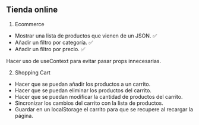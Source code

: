 ## Tienda online

1. Ecommerce 

- Mostrar una lista de productos que vienen de un JSON. ✅ 
- Añadir un filtro por categoría. ✅ 
- Añadir un filtro por precio. ✅ 

Hacer uso de useContext para evitar pasar props innecesarias.

2. Shopping Cart

- Hacer que se puedan añadir los productos a un carrito.
- Hacer que se puedan eliminar los productos del carrito.
- Hacer que se puedan modificar la cantidad de productos del carrito.
- Sincronizar los cambios del carrito con la lista de productos.
- Guardar en un localStorage el carrito para que se recupere al recargar la página.

